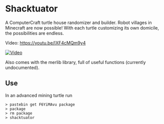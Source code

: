 # Shacktuator
A ComputerCraft turtle house randomizer and builder.
Robot villages in Minecraft are now possible! With each turtle customizing its own domicile, the possibilities are endless.

Video: https://youtu.be/IXF4cMQm9y4

[![Video](https://img.youtube.com/vi/IXF4cMQm9y4/0.jpg)](https://youtu.be/IXF4cMQm9y4)

Also comes with the merlib library, full of useful functions (currently undocumented).

## Use
In an advanced mining turtle run
```
> pastebin get F6YiMAvu package
> package
> rm package
> shacktuator
```
